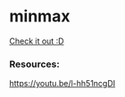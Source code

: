 # minmax
[Check it out :D](https://gokulsudheesh.github.io/minmax/)

### Resources:
https://youtu.be/l-hh51ncgDI
